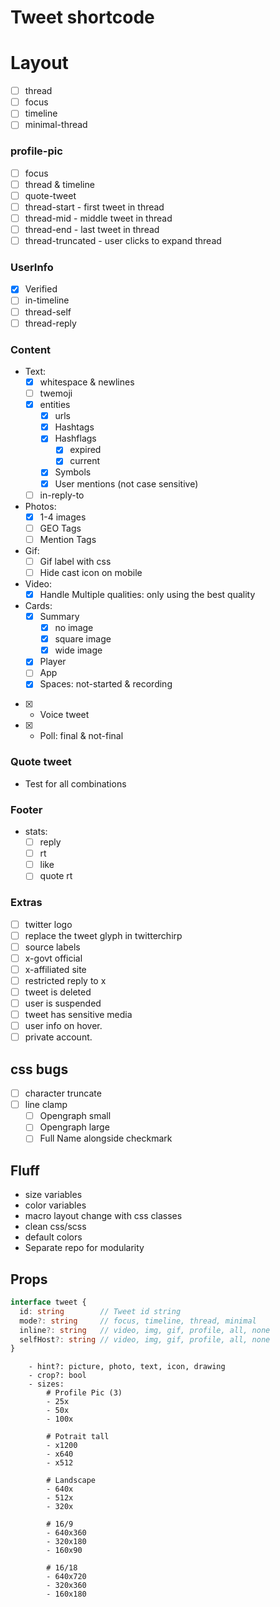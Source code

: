# Tweet shortcode

# Layout
- [ ] thread
- [ ] focus
- [ ] timeline
- [ ] minimal-thread

### profile-pic

- [ ] focus
- [ ] thread & timeline
- [ ] quote-tweet
- [ ] thread-start - first tweet in thread
- [ ] thread-mid - middle tweet in thread
- [ ] thread-end - last tweet in thread
- [ ] thread-truncated - user clicks to expand thread

### UserInfo

- [x] Verified
- [ ] in-timeline
- [ ] thread-self
- [ ] thread-reply

### Content

- Text:
  - [x] whitespace & newlines
  - [ ] twemoji
  - [x] entities
    - [x] urls
    - [x] Hashtags
    - [x] Hashflags
      - [x] expired
      - [x] current
    - [x] Symbols
    - [x] User mentions (not case sensitive)
  - [ ] in-reply-to

- Photos:
  - [x] 1-4 images
  - [ ] GEO Tags
  - [ ] Mention Tags

- Gif:
  - [ ] Gif label with css
  - [ ] Hide cast icon on mobile
- Video:
  - [x] Handle Multiple qualities: only using the best quality

- Cards:
  - [x] Summary
    - [x] no image
    - [x] square image
    - [x] wide image
  - [x] Player
  - [ ] App
  - [x] Spaces: not-started & recording
- [x] - Voice tweet
- [x] - Poll: final & not-final

### Quote tweet

- Test for all combinations

### Footer

- stats:
  - [ ] reply
  - [ ] rt
  - [ ] like
  - [ ] quote rt

### Extras

- [ ] twitter logo
- [ ] replace the tweet glyph in twitterchirp
- [ ] source labels
- [ ] x-govt official
- [ ] x-affiliated site
- [ ] restricted reply to x
- [ ] tweet is deleted
- [ ] user is suspended
- [ ] tweet has sensitive media
- [ ] user info on hover.
- [ ] private account.

## css bugs

- [ ] character truncate
- [ ] line clamp
  - [ ] Opengraph small
  - [ ] Opengraph large
  - [ ] Full Name alongside checkmark

## Fluff

- size variables
- color variables
- macro layout change with css classes
- clean css/scss
- default colors
- Separate repo for modularity

## Props


```ts
interface tweet {
  id: string        // Tweet id string
  mode?: string     // focus, timeline, thread, minimal
  inline?: string   // video, img, gif, profile, all, none
  selfHost?: string // video, img, gif, profile, all, none
}
```


		- hint?: picture, photo, text, icon, drawing
		- crop?: bool
		- sizes:
			# Profile Pic (3)
			- 25x
			- 50x
			- 100x

			# Potrait tall
			- x1200
			- x640
			- x512

			# Landscape
			- 640x
			- 512x
			- 320x

			# 16/9
			- 640x360
			- 320x180
			- 160x90

			# 16/18
			- 640x720
			- 320x360
			- 160x180

